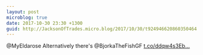 ```yaml
---
layout: post
microblog: true
date: 2017-10-30 23:30 +1300
guid: http://JacksonOfTrades.micro.blog/2017/10/30/t924946620860350464.html
---
```

@MyEldarose Alternatively there's @BjorkaTheFishGF [t.co/ddqw4s3Eb...](https://t.co/ddqw4s3EbK)

